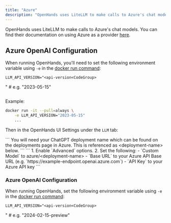 ```yaml
---
title: "Azure"
description: "OpenHands uses LiteLLM to make calls to Azure's chat models. You can find their documentation on using Azure as a  provider [here](https://docs.lit..."
---
```


OpenHands uses LiteLLM to make calls to Azure's chat models. You can find their documentation on using Azure as a 
provider [here](https://docs.litellm.ai/docs/providers/azure).

## Azure OpenAI Configuration

When running OpenHands, you'll need to set the following environment variable using `-e` in the
[docker run command](../installation#running-openhands):

```
LLM_API_VERSION="<api-version<CodeGroup>
```
"              # e.g. "2023-05-15"
```
```
</CodeGroup>

Example:
```bash
docker run -it --pull=always \
    -e LLM_API_VERSION="2023-05-15"
    ...
```

Then in the OpenHands UI Settings under the `LLM` tab:

<Note>
```
You will need your ChatGPT deployment name which can be found on the deployments page in Azure. This is referenced as
&lt;deployment-name&gt; below.
```
</CodeGroup>

</Note>
```
1. Enable `Advanced` options.
2. Set the following:
   - `Custom Model` to azure/&lt;deployment-name&gt;
   - `Base URL` to your Azure API Base URL (e.g. `https://example-endpoint.openai.azure.com`)
   - `API Key` to your Azure API key
```
</CodeGroup>

### Azure OpenAI Configuration

When running OpenHands, set the following environment variable using `-e` in the
[docker run command](../installation#running-openhands):

```
LLM_API_VERSION="<api-version<CodeGroup>
```
"                                    # e.g. "2024-02-15-preview"
```
```
</CodeGroup>